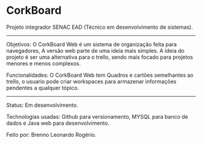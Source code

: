 # CorkBoard
Projeto integrador SENAC EAD (Técnico em desenvolvimento de sistemas).

------------------------------------------

Objetivos: O CorkBoard Web é um sistema de organização feita para navegadores, A versão web parte de uma ideia mais simples.
A ideia do projeto é ser uma alternativa para o trello, sendo mais focado para projetos menores e menos complexos.

Funcionalidades: O CorkBoard Web tem Quadros e cartões semelhantes ao trello, o usuario pode criar workspaces para armazenar informações pendentes a qualquer tópico.

------------------------------------------

Status: Em desenvolvimento.

Technologias usadas: Github para versionamento, MYSQL para banco de dados e Java web para desenvolvimento.

Feito por: Brenno Leonardo Rogério.
